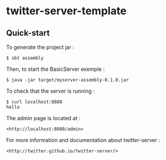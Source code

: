 twitter-server-template
=======================

Quick-start
-----------

To generate the project jar :

    $ sbt assembly

Then, to start the BasicServer exemple :

    $ java -jar target/myserver-assembly-0.1.0.jar

To check that the server is running :

    $ curl localhost:8888
    hello

The admin page is located at :

    <http://localhost:8080/admin>


For more information and documentation about twitter-server :

    <http://twitter.github.io/twitter-server/>
